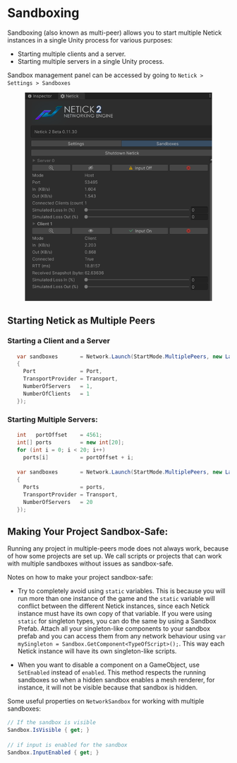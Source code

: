 # Sandboxing

Sandboxing (also known as multi-peer) allows you to start multiple Netick instances in a single Unity process for various purposes:
- Starting multiple clients and a server.
- Starting multiple servers in a single Unity process.

Sandbox management panel can be accessed by going to `Netick > Settings > Sandboxes`

<figure><img src="../images/sandboxing.png" alt="Interpolation"><figcaption></figcaption></figure>

## Starting Netick as Multiple Peers

### Starting a Client and a Server

```csharp
   var sandboxes       = Network.Launch(StartMode.MultiplePeers, new LaunchData()
   {
     Port              = Port,
     TransportProvider = Transport,
     NumberOfServers   = 1,
     NumberOfClients   = 1
   });

```

### Starting Multiple Servers:

```csharp
   int   portOffset    = 4561;
   int[] ports         = new int[20];
   for (int i = 0; i < 20; i++)
     ports[i]          = portOffset + i;

   var sandboxes       = Network.Launch(StartMode.MultiplePeers, new LaunchData()
   {
     Ports             = ports,
     TransportProvider = Transport,
     NumberOfServers   = 20
   });
```

## Making Your Project Sandbox-Safe:

Running any project in multiple-peers mode does not always work, because of how some projects are set up. We call scripts or projects that can work with multiple sandboxes without issues as sandbox-safe.

Notes on how to make your project sandbox-safe:

- Try to completely avoid using `static` variables. This is because you will run more than one instance of the game and the `static` variable will conflict between the different Netick instances, since each Netick instance must have its own copy of that variable. If you were using `static` for singleton types, you can do the same by using a Sandbox Prefab. Attach all your singleton-like components to your sandbox prefab and you can access them from any network behaviour using `var mySingleton = Sandbox.GetComponent<TypeOfScript>();`. This way each Netick instance will have its own singleton-like scripts.

- When you want to disable a component on a GameObject, use `SetEnabled` instead of `enabled`. This method respects the running sandboxes so when a hidden sandbox enables a mesh renderer, for instance, it will not be visible because that sandbox is hidden.

Some useful properties on `NetworkSandbox` for working with multiple sandboxes:
```cs
// If the sandbox is visible
Sandbox.IsVisible { get; }

// if input is enabled for the sandbox
Sandbox.InputEnabled { get; }
```